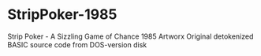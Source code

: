 # StripPoker-1985
Strip Poker - A Sizzling Game of Chance 1985 Artworx
Original detokenized BASIC source code from DOS-version disk

